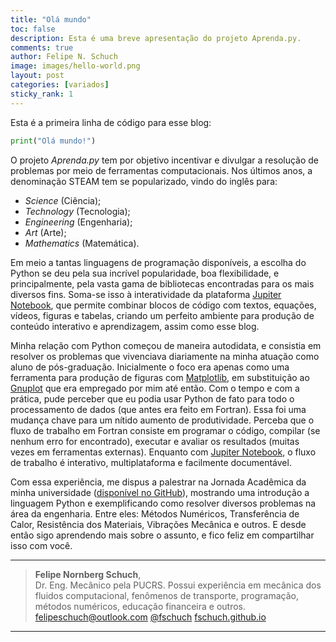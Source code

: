 ```yaml
---
title: "Olá mundo"
toc: false
description: Esta é uma breve apresentação do projeto Aprenda.py.
comments: true
author: Felipe N. Schuch
image: images/hello-world.png
layout: post
categories: [variados]
sticky_rank: 1
---
```


Esta é a primeira linha de código para esse blog:

```python
print("Olá mundo!")
```

O projeto *Aprenda.py* tem por objetivo incentivar e divulgar a resolução de problemas por meio de ferramentas computacionais. Nos últimos anos, a denominação STEAM tem se popularizado, vindo do inglês para:
* *Science* (Ciência);
* *Technology* (Tecnologia);
* *Engineering* (Engenharia);
* *Art* (Arte);
* *Mathematics* (Matemática).

Em meio a tantas linguagens de programação disponíveis, a escolha do Python se deu pela sua incrível popularidade, boa flexibilidade, e principalmente, pela vasta gama de bibliotecas encontradas para os mais diversos fins. Soma-se isso à interatividade da plataforma [Jupiter Notebook](https://jupyter.org), que permite combinar blocos de código com textos, equações, vídeos, figuras e tabelas, criando um perfeito ambiente para produção de conteúdo interativo e aprendizagem, assim como esse blog.

Minha relação com Python começou de maneira autodidata, e consistia em resolver os problemas que vivenciava diariamente na minha atuação como aluno de pós-graduação. Inicialmente o foco era apenas como uma ferramenta para produção de figuras com [Matplotlib](https://matplotlib.org/), em substituição ao [Gnuplot](http://www.gnuplot.info/) que era empregado por mim até então. Com o tempo e com a prática, pude perceber que eu podia usar Python de fato para todo o processamento de dados (que antes era feito em Fortran). Essa foi uma mudança chave para um nítido aumento de produtividade. Perceba que o fluxo de trabalho em Fortran consiste em programar o código, compilar (se nenhum erro for encontrado), executar e avaliar os resultados (muitas vezes em ferramentas externas). Enquanto com [Jupiter Notebook](https://jupyter.org), o fluxo de trabalho é interativo, multiplataforma e facilmente documentável.

Com essa experiência, me dispus a palestrar na Jornada Acadêmica da minha universidade ([disponível no GitHub](https://github.com/fschuch/JAEP-2019.py)), mostrando uma introdução a linguagem Python e exemplificando como resolver diversos problemas na área da engenharia. Entre eles: Métodos Numéricos, Transferência de Calor, Resistência dos Materiais, Vibrações Mecânica e outros. E desde então sigo aprendendo mais sobre o assunto, e fico feliz em compartilhar isso com você.

-----

> **Felipe Nornberg Schuch**,<br>
> Dr. Eng. Mecânico pela PUCRS. Possui experiência em mecânica dos fluidos computacional, fenômenos de transporte, programação, métodos numéricos, educação financeira e outros.<br>
> [felipeschuch@outlook.com](mailto:felipeschuch@outlook.com) [@fschuch](https://twitter.com/fschuch) [fschuch.github.io]((https://fschuch.github.io/))<br>

-----
